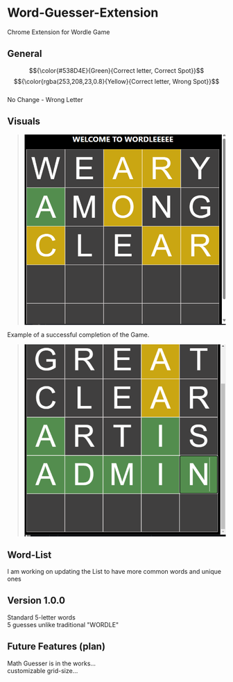 # Word-Guesser-Extension
Chrome Extension for Wordle Game

## General

$${\color{#538D4E}{Green}{Correct letter, Correct Spot}}$$
$${\color{rgba(253,208,23,0.8}{Yellow}{Correct letter, Wrong Spot}}$$  
No Change - Wrong Letter



## Visuals
> <img src="Images/icon.png" align="center"/>


Example of a successful completion of the Game.

> <img src="Images/Success.png" align="center"/>



## Word-List
I am working on updating the List to have more common words and unique ones


## Version 1.0.0
  Standard 5-letter words  <br />
  5 guesses unlike traditional "WORDLE"  <br />

## Future Features (plan)
  Math Guesser is in the works... <br />
  customizable grid-size...
